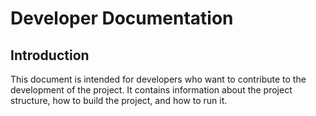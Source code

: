 # Developer Documentation

## Introduction

This document is intended for developers who want to contribute to the development of the project. It contains information about the project structure, how to build the project, and how to run it. 

